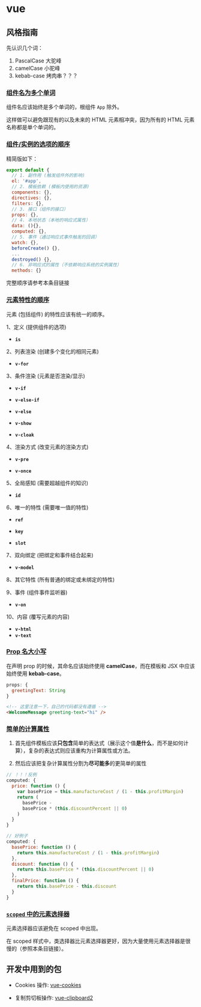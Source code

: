 # vue

## 风格指南

先认识几个词：

1. PascalCase 大驼峰
2. camelCase 小驼峰
3. kebab-case 烤肉串？？？

### [组件名为多个单词](https://cn.vuejs.org/v2/style-guide/#%E7%BB%84%E4%BB%B6%E5%90%8D%E4%B8%BA%E5%A4%9A%E4%B8%AA%E5%8D%95%E8%AF%8D-%E5%BF%85%E8%A6%81)

组件名应该始终是多个单词的，根组件 `App` 除外。

这样做可以避免跟现有的以及未来的 HTML 元素相冲突，因为所有的 HTML 元素名称都是单个单词的。

### [组件/实例的选项的顺序](https://cn.vuejs.org/v2/style-guide/#%E7%BB%84%E4%BB%B6-%E5%AE%9E%E4%BE%8B%E7%9A%84%E9%80%89%E9%A1%B9%E7%9A%84%E9%A1%BA%E5%BA%8F-%E6%8E%A8%E8%8D%90)

精简版如下：

```js
export default {
  // 1. 副作用 (触发组件外的影响)
  el: '#app',
  // 2. 模板依赖 (模板内使用的资源)
  components: {},
  directives: {},
  filters: {},
  // 3. 接口（组件的接口）
  props: {},
  // 4. 本地状态（本地的响应式属性）
  data: (){},
  computed: {},
  // 5. 事件（通过响应式事件触发的回调）
  watch: {},
  beforeCreate() {},
  ...
  destroyed() {},
  // 6. 非响应式的属性（不依赖响应系统的实例属性）
  methods: {}
```

完整顺序请参考本条目链接

### [元素特性的顺序](https://cn.vuejs.org/v2/style-guide/#%E7%BB%84%E4%BB%B6-%E5%AE%9E%E4%BE%8B%E7%9A%84%E9%80%89%E9%A1%B9%E7%9A%84%E9%A1%BA%E5%BA%8F-%E6%8E%A8%E8%8D%90)

元素 (包括组件) 的特性应该有统一的顺序。

1、定义 (提供组件的选项)

- **`is`**

2、列表渲染 (创建多个变化的相同元素)

- **`v-for`**

3、条件渲染 (元素是否渲染/显示)

- **`v-if`**

- **`v-else-if`**

- **`v-else`**

- **`v-show`**

- **`v-cloak`**

4、渲染方式 (改变元素的渲染方式)

- **`v-pre`**

- **`v-once`**

5、全局感知 (需要超越组件的知识)

- **`id`**

6、唯一的特性 (需要唯一值的特性)

- **`ref`**

- **`key`**

- **`slot`**

7、双向绑定 (把绑定和事件结合起来)

- **`v-model`**

8、其它特性 (所有普通的绑定或未绑定的特性)

9、事件 (组件事件监听器)

- **`v-on`**

10、内容 (覆写元素的内容)

- **`v-html`**
- **`v-text`**

<!-- ### [模板中的组件名大小写](https://cn.vuejs.org/v2/style-guide/#%E6%A8%A1%E6%9D%BF%E4%B8%AD%E7%9A%84%E7%BB%84%E4%BB%B6%E5%90%8D%E5%A4%A7%E5%B0%8F%E5%86%99-%E5%BC%BA%E7%83%88%E6%8E%A8%E8%8D%90◊)

在单文件组件和字符串模板中组件名应该总是 PascalCase 的 —— 但是在 DOM 模板中总是 kebab-case 的。[模板区别](https://segmentfault.com/q/1010000008148754)

这里的名字有点绕。在单文件组件里使用引入的其它组件，这样使用：

```html
<template>
  <ButtonCounter />
</template>
<script>
  import ButtonCounter from '@/views/components/ButtonCounter.vue'
</script>
```

字符串模板： -->

### [Prop 名大小写](https://cn.vuejs.org/v2/style-guide/#Prop-%E5%90%8D%E5%A4%A7%E5%B0%8F%E5%86%99-%E5%BC%BA%E7%83%88%E6%8E%A8%E8%8D%90)

在声明 prop 的时候，其命名应该始终使用 **camelCase**，而在模板和 JSX 中应该始终使用 **kebab-case**。

```js
props: {
  greetingText: String
}
```

```html
<!-- 这里注意一下，自己的代码都没有遵循 -->
<WelcomeMessage greeting-text="hi" />
```

### [简单的计算属性](https://cn.vuejs.org/v2/style-guide/#%E7%AE%80%E5%8D%95%E7%9A%84%E8%AE%A1%E7%AE%97%E5%B1%9E%E6%80%A7-%E5%BC%BA%E7%83%88%E6%8E%A8%E8%8D%90)

1. 首先组件模板应该**只包含**简单的表达式（展示这个值**是什么**，而不是如何计算），复杂的表达式则应该重构为计算属性或方法。

2. 然后应该把复杂计算属性分割为**尽可能多**的更简单的属性

```js
// ！！！反例
computed: {
  price: function () {
    var basePrice = this.manufactureCost / (1 - this.profitMargin)
    return (
      basePrice -
      basePrice * (this.discountPercent || 0)
    )
  }
}
```

```js
// 好例子
computed: {
  basePrice: function () {
    return this.manufactureCost / (1 - this.profitMargin)
  },
  discount: function () {
    return this.basePrice * (this.discountPercent || 0)
  },
  finalPrice: function () {
    return this.basePrice - this.discount
  }
}
```

### [`scoped` 中的元素选择器](https://cn.vuejs.org/v2/style-guide/#%E7%BB%84%E4%BB%B6-%E5%AE%9E%E4%BE%8B%E7%9A%84%E9%80%89%E9%A1%B9%E7%9A%84%E9%A1%BA%E5%BA%8F-%E6%8E%A8%E8%8D%90)

元素选择器应该避免在 scoped 中出现。

在 scoped 样式中，类选择器比元素选择器更好，因为大量使用元素选择器是很慢的（参照本条目链接）。

## 开发中用到的包

- Cookies 操作: [vue-cookies](https://github.com/cmp-cc/vue-cookies)

- 复制剪切板操作: [vue-clipboard2](https://github.com/Inndy/vue-clipboard2)
